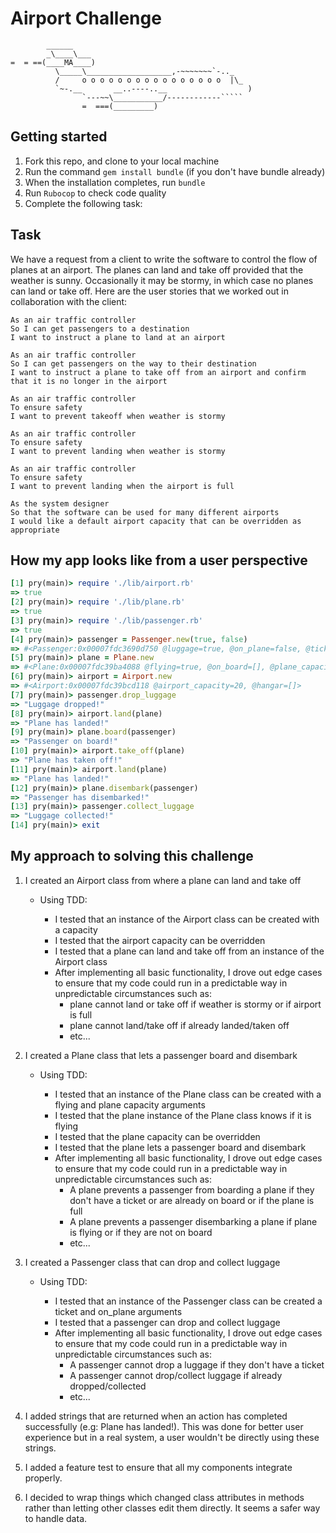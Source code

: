 Airport Challenge
=================

```
        ______
        _\____\___
=  = ==(____MA____)
          \_____\___________________,-~~~~~~~`-.._
          /     o o o o o o o o o o o o o o o o  |\_
          `~-.__       __..----..__                  )
                `---~~\___________/------------`````
                =  ===(_________)

```

Getting started
-------

1. Fork this repo, and clone to your local machine
1. Run the command `gem install bundle` (if you don't have bundle already)
1. When the installation completes, run `bundle`
1. Run `Rubocop` to check code quality
1. Complete the following task:

Task
-----

We have a request from a client to write the software to control the flow of planes at an airport. The planes can land and take off provided that the weather is sunny. Occasionally it may be stormy, in which case no planes can land or take off.  Here are the user stories that we worked out in collaboration with the client:

```
As an air traffic controller
So I can get passengers to a destination
I want to instruct a plane to land at an airport

As an air traffic controller
So I can get passengers on the way to their destination
I want to instruct a plane to take off from an airport and confirm that it is no longer in the airport

As an air traffic controller
To ensure safety
I want to prevent takeoff when weather is stormy

As an air traffic controller
To ensure safety
I want to prevent landing when weather is stormy

As an air traffic controller
To ensure safety
I want to prevent landing when the airport is full

As the system designer
So that the software can be used for many different airports
I would like a default airport capacity that can be overridden as appropriate
```

How my app looks like from a user perspective
--

```rb
[1] pry(main)> require './lib/airport.rb'
=> true
[2] pry(main)> require './lib/plane.rb'
=> true
[3] pry(main)> require './lib/passenger.rb'
=> true
[4] pry(main)> passenger = Passenger.new(true, false)
=> #<Passenger:0x00007fdc3690d750 @luggage=true, @on_plane=false, @ticket=true>
[5] pry(main)> plane = Plane.new
=> #<Plane:0x00007fdc39ba4088 @flying=true, @on_board=[], @plane_capacity=100>
[6] pry(main)> airport = Airport.new
=> #<Airport:0x00007fdc39bcd118 @airport_capacity=20, @hangar=[]>
[7] pry(main)> passenger.drop_luggage
=> "Luggage dropped!"
[8] pry(main)> airport.land(plane)
=> "Plane has landed!"
[9] pry(main)> plane.board(passenger)
=> "Passenger on board!"
[10] pry(main)> airport.take_off(plane)
=> "Plane has taken off!"
[11] pry(main)> airport.land(plane)
=> "Plane has landed!"
[12] pry(main)> plane.disembark(passenger)
=> "Passenger has disembarked!"
[13] pry(main)> passenger.collect_luggage
=> "Luggage collected!"
[14] pry(main)> exit
```



My approach to solving this challenge
---
1. I created an Airport class from where a plane can land and take off
    - Using TDD:

      - I tested that an instance of the Airport class can be created with a capacity
      - I tested that the airport capacity can be overridden
      - I tested that a plane can land and take off from an instance of
  the Airport class
      - After implementing all basic functionality, I drove out edge cases to ensure that my code could run in a predictable way in unpredictable circumstances such as:
          - plane cannot land or take off if weather is stormy or if airport is full
          - plane cannot land/take off if already landed/taken off
          - etc...


2. I created a Plane class that lets a passenger board and disembark
      - Using TDD:

        - I tested that an instance of the Plane class can be created with a flying and plane capacity arguments
        - I tested that the plane instance of the Plane class  knows if it is flying
        - I tested that the plane capacity can be overridden
        - I tested that the plane lets a passenger board and disembark  
        - After implementing all basic functionality, I drove out edge cases to ensure that my code could run in a predictable way in unpredictable circumstances such as:
           - A plane prevents a passenger from boarding a plane if they don't have a ticket or are already on board or if the plane is full
           - A plane prevents a passenger disembarking a plane if plane is flying or if they are not on board
           - etc...



3. I created a Passenger class that can drop and collect luggage

    - Using TDD:

      - I tested that an instance of the Passenger class can be created a ticket and on_plane arguments
      - I tested that a passenger can drop and collect luggage
      - After implementing all basic functionality, I drove out edge cases to ensure that my code could run in a predictable way in unpredictable circumstances such as:
        - A passenger cannot drop a luggage if they don't have a ticket
        - A passenger cannot drop/collect luggage if already dropped/collected
        - etc...


4. I added strings that are returned when an action has completed successfully (e.g: Plane has landed!). This was done for better user experience but in a real system, a user wouldn't be directly using these strings.

5. I added a feature test to ensure that all my components integrate properly.

6. I decided to wrap things which changed class attributes in methods rather than letting other classes edit them directly. It seems a safer way to handle data.
